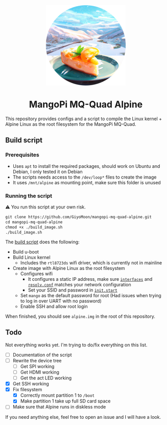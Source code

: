 <div align="center"> <img src="./assets/logo_rounded.png" width=250 /></div>
<h1 align="center">MangoPi MQ-Quad Alpine</h1>
This repository provides configs and a script to compile the Linux kernel + Alpine Linux as the root filesystem for the MangoPi MQ-Quad.

## Build script
### Prerequisites
- Uses `apt` to install the required packages, should work on Ubuntu and Debian, I only tested it on Debian
- The scripts needs access to the `/dev/loop*` files to create the image
- It uses `/mnt/alpine` as mounting point, make sure this folder is unused
### Running the script
⚠️ You run this script at your own risk.
```shell
git clone https://github.com/GiyoMoon/mangopi-mq-quad-alpine.git
cd mangopi-mq-quad-alpine
chmod +x ./build_image.sh
./build_image.sh
```
The [build script](./build_image.sh) does the following:
- Build u-boot
- Build Linux kernel
  - Includes the `rtl8723ds` wifi driver, which is currently not in mainline
- Create image with Alpine Linux as the root filesystem
  - Configures wifi
    - It configures a static IP address, make sure [`interfaces`](./config/rootfs/interfaces) and [`resolv.conf`](./config/rootfs/resolv.conf) matches your network configuration
    - Set your SSID and password in [`init.start`](./config/rootfs/init.start)
  - Set `mango` as the default password for root (Had issues when trying to log in over UART with no password)
  - Enable SSH and allow root login

When finished, you should see `alpine.img` in the root of this repository.

## Todo
Not everything works yet. I'm trying to do/fix everything on this list.
- [ ] Documentation of the script
- [ ] Rewrite the device tree
  - [ ] Get SPI working
  - [ ] Get HDMI working
  - [ ] Get the act LED working
- [x] Get SSH working
- [x] Fix filesystem
  - [x] Correctly mount partition 1 to `/boot`
  - [x] Make partition 1 take up full SD card space
- [ ] Make sure that Alpine runs in diskless mode

If you need anything else, feel free to open an issue and I will have a look.
